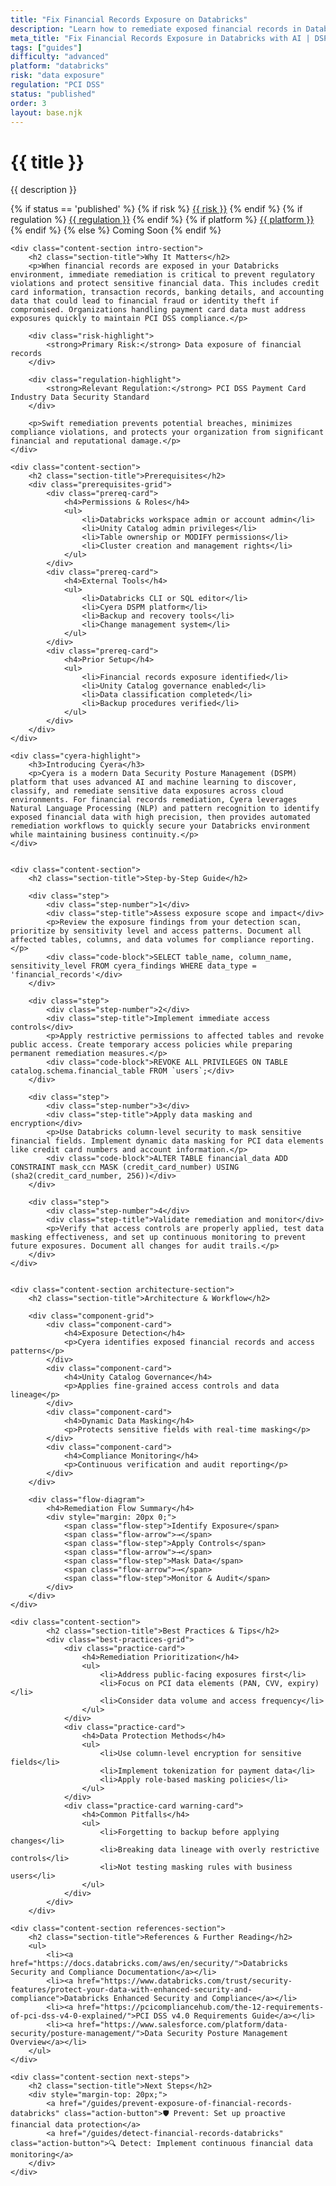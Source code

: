 ```yaml
---
title: "Fix Financial Records Exposure on Databricks"
description: "Learn how to remediate exposed financial records in Databricks environments. Follow step-by-step guidance for PCI DSS compliance and data protection."
meta_title: "Fix Financial Records Exposure in Databricks with AI | DSPM Guide"
tags: ["guides"]
difficulty: "advanced"
platform: "databricks"
risk: "data exposure"
regulation: "PCI DSS"
status: "published"
order: 3
layout: base.njk
---
```


<div class="container">
    <div class="header">
        <h1>{{ title }}</h1>
        <p>{{ description }}</p>
        <div class="guide-tags-container">
			<div class="guide-tags-wrapper">
		    {% if status == 'published' %}
		        {% if risk %}
		        <a href="/risk/{{ risk | downcase | replace: ' ', '-' }}/" class="guide-tag risk">{{ risk }}</a>
		        {% endif %}
		        {% if regulation %}
		        <a href="/regulation/{{ regulation | downcase | replace: ' ', '-' }}/" class="guide-tag regulation">{{ regulation }}</a>
		        {% endif %}
		        {% if platform %}
		        <a href="/platforms/{{ platform | downcase | replace: ' ', '-' }}/" class="guide-tag platform">{{ platform }}</a>
		        {% endif %}
		    {% else %}
		        <span class="guide-tag coming-soon">Coming Soon</span>
		    {% endif %}
		</div>
		</div>
    </div>

    <div class="content-section intro-section">
        <h2 class="section-title">Why It Matters</h2>
        <p>When financial records are exposed in your Databricks environment, immediate remediation is critical to prevent regulatory violations and protect sensitive financial data. This includes credit card information, transaction records, banking details, and accounting data that could lead to financial fraud or identity theft if compromised. Organizations handling payment card data must address exposures quickly to maintain PCI DSS compliance.</p>
        
        <div class="risk-highlight">
            <strong>Primary Risk:</strong> Data exposure of financial records
        </div>
        
        <div class="regulation-highlight">
            <strong>Relevant Regulation:</strong> PCI DSS Payment Card Industry Data Security Standard
        </div>
        
        <p>Swift remediation prevents potential breaches, minimizes compliance violations, and protects your organization from significant financial and reputational damage.</p>
    </div>

    <div class="content-section">
        <h2 class="section-title">Prerequisites</h2>
        <div class="prerequisites-grid">
            <div class="prereq-card">
                <h4>Permissions & Roles</h4>
                <ul>
                    <li>Databricks workspace admin or account admin</li>
                    <li>Unity Catalog admin privileges</li>
                    <li>Table ownership or MODIFY permissions</li>
                    <li>Cluster creation and management rights</li>
                </ul>
            </div>
            <div class="prereq-card">
                <h4>External Tools</h4>
                <ul>
                    <li>Databricks CLI or SQL editor</li>
                    <li>Cyera DSPM platform</li>
                    <li>Backup and recovery tools</li>
                    <li>Change management system</li>
                </ul>
            </div>
            <div class="prereq-card">
                <h4>Prior Setup</h4>
                <ul>
                    <li>Financial records exposure identified</li>
                    <li>Unity Catalog governance enabled</li>
                    <li>Data classification completed</li>
                    <li>Backup procedures verified</li>
                </ul>
            </div>
        </div>
    </div>
	
    <div class="cyera-highlight">
        <h3>Introducing Cyera</h3>
        <p>Cyera is a modern Data Security Posture Management (DSPM) platform that uses advanced AI and machine learning to discover, classify, and remediate sensitive data exposures across cloud environments. For financial records remediation, Cyera leverages Natural Language Processing (NLP) and pattern recognition to identify exposed financial data with high precision, then provides automated remediation workflows to quickly secure your Databricks environment while maintaining business continuity.</p>
    </div>
	

    <div class="content-section">
        <h2 class="section-title">Step-by-Step Guide</h2>
        
        <div class="step">
            <div class="step-number">1</div>
            <div class="step-title">Assess exposure scope and impact</div>
            <p>Review the exposure findings from your detection scan, prioritize by sensitivity level and access patterns. Document all affected tables, columns, and data volumes for compliance reporting.</p>
            <div class="code-block">SELECT table_name, column_name, sensitivity_level FROM cyera_findings WHERE data_type = 'financial_records'</div>
        </div>

        <div class="step">
            <div class="step-number">2</div>
            <div class="step-title">Implement immediate access controls</div>
            <p>Apply restrictive permissions to affected tables and revoke public access. Create temporary access policies while preparing permanent remediation measures.</p>
            <div class="code-block">REVOKE ALL PRIVILEGES ON TABLE catalog.schema.financial_table FROM `users`;</div>
        </div>

        <div class="step">
            <div class="step-number">3</div>
            <div class="step-title">Apply data masking and encryption</div>
            <p>Use Databricks column-level security to mask sensitive financial fields. Implement dynamic data masking for PCI data elements like credit card numbers and account information.</p>
            <div class="code-block">ALTER TABLE financial_data ADD CONSTRAINT mask_ccn MASK (credit_card_number) USING (sha2(credit_card_number, 256))</div>
        </div>

        <div class="step">
            <div class="step-number">4</div>
            <div class="step-title">Validate remediation and monitor</div>
            <p>Verify that access controls are properly applied, test data masking effectiveness, and set up continuous monitoring to prevent future exposures. Document all changes for audit trails.</p>
        </div>
    </div>


    <div class="content-section architecture-section">
        <h2 class="section-title">Architecture & Workflow</h2>
        
        <div class="component-grid">
            <div class="component-card">
                <h4>Exposure Detection</h4>
                <p>Cyera identifies exposed financial records and access patterns</p>
            </div>
            <div class="component-card">
                <h4>Unity Catalog Governance</h4>
                <p>Applies fine-grained access controls and data lineage</p>
            </div>
            <div class="component-card">
                <h4>Dynamic Data Masking</h4>
                <p>Protects sensitive fields with real-time masking</p>
            </div>
            <div class="component-card">
                <h4>Compliance Monitoring</h4>
                <p>Continuous verification and audit reporting</p>
            </div>
        </div>

        <div class="flow-diagram">
            <h4>Remediation Flow Summary</h4>
            <div style="margin: 20px 0;">
                <span class="flow-step">Identify Exposure</span>
                <span class="flow-arrow">→</span>
                <span class="flow-step">Apply Controls</span>
                <span class="flow-arrow">→</span>
                <span class="flow-step">Mask Data</span>
                <span class="flow-arrow">→</span>
                <span class="flow-step">Monitor & Audit</span>
            </div>
        </div>
    </div>

	<div class="content-section">
	        <h2 class="section-title">Best Practices & Tips</h2>
	        <div class="best-practices-grid">
	            <div class="practice-card">
	                <h4>Remediation Prioritization</h4>
	                <ul>
	                    <li>Address public-facing exposures first</li>
	                    <li>Focus on PCI data elements (PAN, CVV, expiry)</li>
	                    <li>Consider data volume and access frequency</li>
	                </ul>
	            </div>
	            <div class="practice-card">
	                <h4>Data Protection Methods</h4>
	                <ul>
	                    <li>Use column-level encryption for sensitive fields</li>
	                    <li>Implement tokenization for payment data</li>
	                    <li>Apply role-based masking policies</li>
	                </ul>
	            </div>
	            <div class="practice-card warning-card">
	                <h4>Common Pitfalls</h4>
	                <ul>
	                    <li>Forgetting to backup before applying changes</li>
	                    <li>Breaking data lineage with overly restrictive controls</li>
	                    <li>Not testing masking rules with business users</li>
	                </ul>
	            </div>
	        </div>
	    </div>

    <div class="content-section references-section">
        <h2 class="section-title">References & Further Reading</h2>
        <ul>
            <li><a href="https://docs.databricks.com/aws/en/security/">Databricks Security and Compliance Documentation</a></li>
            <li><a href="https://www.databricks.com/trust/security-features/protect-your-data-with-enhanced-security-and-compliance">Databricks Enhanced Security and Compliance</a></li>
            <li><a href="https://pcicompliancehub.com/the-12-requirements-of-pci-dss-v4-0-explained/">PCI DSS v4.0 Requirements Guide</a></li>
            <li><a href="https://www.salesforce.com/platform/data-security/posture-management/">Data Security Posture Management Overview</a></li>
        </ul>
    </div>

    <div class="content-section next-steps">
        <h2 class="section-title">Next Steps</h2>
        <div style="margin-top: 20px;">
            <a href="/guides/prevent-exposure-of-financial-records-databricks" class="action-button">🛡️ Prevent: Set up proactive financial data protection</a>
            <a href="/guides/detect-financial-records-databricks" class="action-button">🔍 Detect: Implement continuous financial data monitoring</a>
        </div>
    </div>
</div>